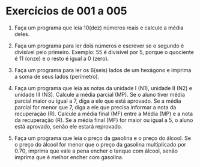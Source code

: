 # Exercícios de 001 a 005

1. Faça um programa que leia 10(dez) números reais e calcule a média deles.

2. Faça um programa para ler dois números e escrever se o segundo é divisível pelo primeiro. Exemplo: 55 é divisível por 5, porque o quociente é 11 (onze) e o resto é igual a 0 (zero).

3. Faça um programa para ler os 6(seis) lados de um hexágono e imprima a soma de seus lados (perímetro).

4. Faça um programa que leia as notas da unidade I (N1), unidade II (N2) e unidade III (N3). Calcule a média parcial (MP). Se o aluno tiver média parcial maior ou igual a 7, diga a ele que está aprovado. Se a média parcial for menor que 7, diga a ele que precisa informar a nota da recuperação (R). Calcule a média final (MF) entre a Média (MP) e a nota da recuperação (R). Se a média final (MF) for maior ou igual a 5, o aluno está aprovado, senão ele estará reprovado.

5. Faça um programa que leia o preço da gasolina e o preço do álcool. Se o preço do álcool for menor que o preço da gasolina multiplicado por 0.70, imprima que vale a pena encher o tanque com álcool, senão imprima que é melhor encher com gasolina.
